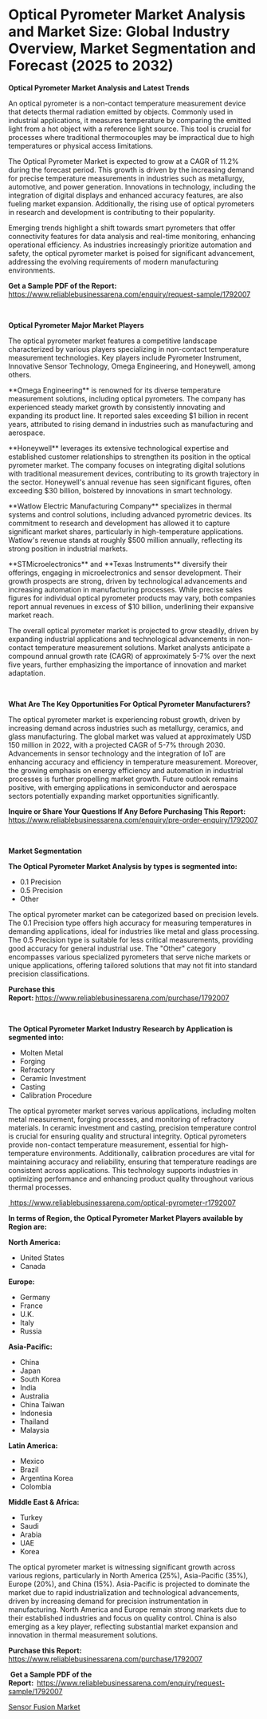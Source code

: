 <p><h1>Optical Pyrometer Market Analysis and Market Size: Global Industry Overview, Market Segmentation and Forecast (2025 to 2032)</h1></p><p><strong>Optical Pyrometer Market Analysis and Latest Trends</strong></p>
<p><p>An optical pyrometer is a non-contact temperature measurement device that detects thermal radiation emitted by objects. Commonly used in industrial applications, it measures temperature by comparing the emitted light from a hot object with a reference light source. This tool is crucial for processes where traditional thermocouples may be impractical due to high temperatures or physical access limitations.</p><p>The Optical Pyrometer Market is expected to grow at a CAGR of 11.2% during the forecast period. This growth is driven by the increasing demand for precise temperature measurements in industries such as metallurgy, automotive, and power generation. Innovations in technology, including the integration of digital displays and enhanced accuracy features, are also fueling market expansion. Additionally, the rising use of optical pyrometers in research and development is contributing to their popularity. </p><p>Emerging trends highlight a shift towards smart pyrometers that offer connectivity features for data analysis and real-time monitoring, enhancing operational efficiency. As industries increasingly prioritize automation and safety, the optical pyrometer market is poised for significant advancement, addressing the evolving requirements of modern manufacturing environments.</p></p>
<p><strong>Get a Sample PDF of the Report:&nbsp;</strong> <a href="https://www.reliablebusinessarena.com/enquiry/request-sample/1792007?utm_campaign=1943&utm_medium=2&utm_source=Github&utm_content=ia&utm_term=11022025&utm_id=optical-pyrometer">https://www.reliablebusinessarena.com/enquiry/request-sample/1792007</a></p>
<p>&nbsp;</p>
<p><strong>Optical Pyrometer Major Market Players</strong></p>
<p><p>The optical pyrometer market features a competitive landscape characterized by various players specializing in non-contact temperature measurement technologies. Key players include Pyrometer Instrument, Innovative Sensor Technology, Omega Engineering, and Honeywell, among others.</p><p>**Omega Engineering** is renowned for its diverse temperature measurement solutions, including optical pyrometers. The company has experienced steady market growth by consistently innovating and expanding its product line. It reported sales exceeding $1 billion in recent years, attributed to rising demand in industries such as manufacturing and aerospace.</p><p>**Honeywell** leverages its extensive technological expertise and established customer relationships to strengthen its position in the optical pyrometer market. The company focuses on integrating digital solutions with traditional measurement devices, contributing to its growth trajectory in the sector. Honeywell's annual revenue has seen significant figures, often exceeding $30 billion, bolstered by innovations in smart technology.</p><p>**Watlow Electric Manufacturing Company** specializes in thermal systems and control solutions, including advanced pyrometric devices. Its commitment to research and development has allowed it to capture significant market shares, particularly in high-temperature applications. Watlow's revenue stands at roughly $500 million annually, reflecting its strong position in industrial markets.</p><p>**STMicroelectronics** and **Texas Instruments** diversify their offerings, engaging in microelectronics and sensor development. Their growth prospects are strong, driven by technological advancements and increasing automation in manufacturing processes. While precise sales figures for individual optical pyrometer products may vary, both companies report annual revenues in excess of $10 billion, underlining their expansive market reach.</p><p>The overall optical pyrometer market is projected to grow steadily, driven by expanding industrial applications and technological advancements in non-contact temperature measurement solutions. Market analysts anticipate a compound annual growth rate (CAGR) of approximately 5-7% over the next five years, further emphasizing the importance of innovation and market adaptation.</p></p>
<p>&nbsp;</p>
<p><strong>What Are The Key Opportunities For Optical Pyrometer Manufacturers?</strong></p>
<p><p>The optical pyrometer market is experiencing robust growth, driven by increasing demand across industries such as metallurgy, ceramics, and glass manufacturing. The global market was valued at approximately USD 150 million in 2022, with a projected CAGR of 5-7% through 2030. Advancements in sensor technology and the integration of IoT are enhancing accuracy and efficiency in temperature measurement. Moreover, the growing emphasis on energy efficiency and automation in industrial processes is further propelling market growth. Future outlook remains positive, with emerging applications in semiconductor and aerospace sectors potentially expanding market opportunities significantly.</p></p>
<p><strong>Inquire or Share Your Questions If Any Before Purchasing This Report:</strong> <a href="https://www.reliablebusinessarena.com/enquiry/pre-order-enquiry/1792007?utm_campaign=1943&utm_medium=2&utm_source=Github&utm_content=ia&utm_term=11022025&utm_id=optical-pyrometer">https://www.reliablebusinessarena.com/enquiry/pre-order-enquiry/1792007</a></p>
<p>&nbsp;</p>
<p><strong>Market Segmentation</strong></p>
<p><strong>The Optical Pyrometer Market Analysis by types is segmented into:</strong></p>
<p><ul><li>0.1 Precision</li><li>0.5 Precision</li><li>Other</li></ul></p>
<p><p>The optical pyrometer market can be categorized based on precision levels. The 0.1 Precision type offers high accuracy for measuring temperatures in demanding applications, ideal for industries like metal and glass processing. The 0.5 Precision type is suitable for less critical measurements, providing good accuracy for general industrial use. The "Other" category encompasses various specialized pyrometers that serve niche markets or unique applications, offering tailored solutions that may not fit into standard precision classifications.</p></p>
<p><strong>Purchase this Report:&nbsp;</strong><a href="https://www.reliablebusinessarena.com/purchase/1792007?utm_campaign=1943&utm_medium=2&utm_source=Github&utm_content=ia&utm_term=11022025&utm_id=optical-pyrometer">https://www.reliablebusinessarena.com/purchase/1792007</a></p>
<p>&nbsp;</p>
<p><strong>The Optical Pyrometer Market Industry Research by Application is segmented into:</strong></p>
<p><ul><li>Molten Metal</li><li>Forging</li><li>Refractory</li><li>Ceramic Investment</li><li>Casting</li><li>Calibration Procedure</li></ul></p>
<p><p>The optical pyrometer market serves various applications, including molten metal measurement, forging processes, and monitoring of refractory materials. In ceramic investment and casting, precision temperature control is crucial for ensuring quality and structural integrity. Optical pyrometers provide non-contact temperature measurement, essential for high-temperature environments. Additionally, calibration procedures are vital for maintaining accuracy and reliability, ensuring that temperature readings are consistent across applications. This technology supports industries in optimizing performance and enhancing product quality throughout various thermal processes.</p></p>
<p><a href="https://www.reliablebusinessarena.com/optical-pyrometer-r1792007?utm_campaign=1943&utm_medium=2&utm_source=Github&utm_content=ia&utm_term=11022025&utm_id=optical-pyrometer">&nbsp;https://www.reliablebusinessarena.com/optical-pyrometer-r1792007</a></p>
<p><strong>In terms of Region, the Optical Pyrometer Market Players available by Region are:</strong></p>
<p>
    <p> <strong> North America: </strong>
        <ul>
            <li>United States</li>
            <li>Canada</li>
        </ul>
        </p> 
    <p> <strong> Europe: </strong>
        <ul>
            <li>Germany</li>
            <li>France</li>
            <li>U.K.</li>
            <li>Italy</li>
            <li>Russia</li>
        </ul>
        </p> 
    <p> <strong> Asia-Pacific: </strong>
        <ul>
            <li>China</li>
            <li>Japan</li>
            <li>South Korea</li>
            <li>India</li>
            <li>Australia</li>
            <li>China Taiwan</li>
            <li>Indonesia</li>
            <li>Thailand</li>
            <li>Malaysia</li>
        </ul>
        </p> 
    <p> <strong> Latin America: </strong>
        <ul>
            <li>Mexico</li>
            <li>Brazil</li>
            <li>Argentina Korea</li>
            <li>Colombia</li>
        </ul>
        </p> 
    <p> <strong> Middle East & Africa: </strong>
        <ul>
            <li>Turkey</li>
            <li>Saudi</li>
            <li>Arabia</li>
            <li>UAE</li>
            <li>Korea</li>
        </ul>
    </p>
    </p>
<p><p>The optical pyrometer market is witnessing significant growth across various regions, particularly in North America (25%), Asia-Pacific (35%), Europe (20%), and China (15%). Asia-Pacific is projected to dominate the market due to rapid industrialization and technological advancements, driven by increasing demand for precision instrumentation in manufacturing. North America and Europe remain strong markets due to their established industries and focus on quality control. China is also emerging as a key player, reflecting substantial market expansion and innovation in thermal measurement solutions.</p></p>
<p><strong>Purchase this Report: </strong><a href="https://www.reliablebusinessarena.com/purchase/1792007?utm_campaign=1943&utm_medium=2&utm_source=Github&utm_content=ia&utm_term=11022025&utm_id=optical-pyrometer">https://www.reliablebusinessarena.com/purchase/1792007</a></p>
<p>&nbsp;<strong>Get a Sample PDF of the Report:&nbsp;&nbsp;</strong><a href="https://www.reliablebusinessarena.com/enquiry/request-sample/1792007?utm_campaign=1943&utm_medium=2&utm_source=Github&utm_content=ia&utm_term=11022025&utm_id=optical-pyrometer">https://www.reliablebusinessarena.com/enquiry/request-sample/1792007</a></p>
<p><strong></strong></p>
<p><p><a href="https://github.com/JakirUddin511/Market-Research-Report-List-1/blob/main/sensor-fusion-market.md?utm_campaign=1943&utm_medium=2&utm_source=Github&utm_content=ia&utm_term=11022025&utm_id=optical-pyrometer">Sensor Fusion Market</a></p></p>
